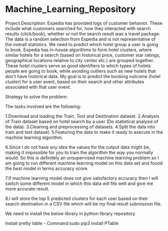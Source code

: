 # Machine_Learning_Repository
Project Description: Expedia has provided logs of customer behavior. 
These include what customers searched for, how they interacted with search results (click/book), whether or not the search result was a travel package. The data is a random selection from Expedia and is not representative of the overall statistics. We need to predict which hotel group a user is going to book. Expedia has in-house algorithms to form hotel clusters, where similar hotels for a search (based on historical price, customer star ratings, geographical locations relative to city center etc.) are grouped together. These hotel clusters serve as good identifiers to which types of hotels people are going to book, while avoiding outliers such as new hotels that don't have historical data. My goal is to predict the booking outcome (hotel cluster) for a user event, based on their search and other attributes associated with that user event.

Strategy to solve the problem:

The tasks involved are the following:

1.Download and loading the Train, Test and Destination dataset. 2.Analysis of Train dataset based on hotel search by a user (Do statistical analysis of the data). 3.Cleaning and preprocessing of datasets. 4.Split the data into train and test dataset. 5.Featuring the data to make it ready to execute in the machine learning algorithm.

6.Since I do not have any idea the values for the output data might be, making it impossible for you to train the algorithm the way you normally would. So this is definitely an unsupervised machine learning problem.so I am going to run different machine learning model on this data set and found the best model in terms accuracy score.

7.If machine learning model does not give satisfactory accuracy then I will switch some different model in which this data will fits well and give me more accurate result.

8.I will store the top 5 predicted clusters for each user based on their search destination in a CSV file which will be my final result submission file.

We need to install the below library in python library repository

Install pretty table - Command:sudo pip3 install PTable
